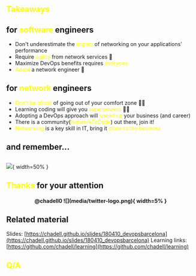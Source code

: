 
#


## <span style="color:yellow">Takeaways</span>

## for <span style="color:yellow">software</span> engineers

* Don't underestimate the <span style="color:yellow">impact</span> of networking on your applications' performance
* Require <span style="color:yellow">agility</span> from network services 🤖
* Maximize DevOps benefits requires <span style="color:yellow">everyone</span>
* <span style="color:yellow">Adopt</span> a network engineer 🤗

## for <span style="color:yellow">network</span> engineers

* <span style="color:yellow">Don’t be afraid</span> of going out of your comfort zone 💪🏻
* Learning coding will give you <span style="color:yellow">superpowers</span> 🙇🏻
* Adopting a DevOps approach will <span style="color:yellow">speed up</span> your business (and career)
* There is a community(<span style="color:yellow">NetworkToCode</span>) out there, join it!  
* <span style="color:yellow">Networking</span> is a key skill in IT, bring it <span style="color:yellow">close to the business</span>

## and remember...

##

![](https://docs.google.com/drawings/d/e/2PACX-1vQFUkYeKAIZQLiCoPZ1AgPFKgtsjE_U7wipI5dbHvJYXqn3Ef2pL_ggfiUU3gu0QKpHU4MZTqdzsNjr/pub?w=1051&h=1079){ width=50% }

## <span style="color:yellow">Thanks</span> for your attention

<h4 style="text-align: center;" markdown="1">
@chadell0 ![](media/twitter-logo.png){ width=5% }
</h4>

## Related material

Slides: [https://chadell.github.io/slides/180410_devopsbarcelona](https://chadell.github.io/slides/180410_devopsbarcelona)
Learning links: [https://github.com/chadell/learning](https://github.com/chadell/learning)

## <span style="color:yellow">Q/A</span>

